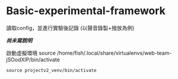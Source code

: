 # Basic-experimental-framework
讀取config，並進行實驗後記錄 (以聲音錄製+撥放為例)

***尚未寫說明***

啟動虛擬環境
    source /home/fish/.local/share/virtualenvs/web-team-jSOodXlP/bin/activate

    source projectv2_venv/bin/activate
    